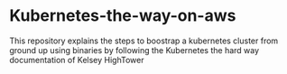 # Kubernetes-the-way-on-aws
This repository explains the steps to boostrap a kubernetes cluster from ground up using binaries by following the Kubernetes the hard way documentation of Kelsey HighTower
